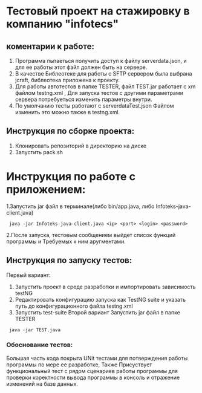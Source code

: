 # Тестовый проект на стажировку в компанию "infotecs"
## коментарии к работе:
1. Программа пытаеться получить доступ к файлу serverdata.json, и для ее работы этот файл должен быть на сервере.
2. В качестве Библеотеке для работы с SFTP сервером была выбрана jcraft, библеотека приложена к проекту.
3. Для работы автотестов в папке TESTER, файл TEST.jar работает с xm файлом testng.xml , Для запуска тестов с другими параметрами сервера потребуеться изменить параметры внутри.
4. По умолчанию тесты работают с serverdataTest.json Файлом изменить это можно также в testng.xml.
## Инструкция по сборке проекта:
1. Клонировать репозиторий в директорию на диске
2. Запустить pack.sh
# Инструкция по работе с приложением:
1.Запустить jar файл в терминале(либо bin/app.java, либо Infoteks-java-client.java)

` java -jar Infoteks-java-client.java <ip> <port> <login> <password>`

2.После запуска, тестовым сообщением выйдет список функций программы и Требуемых к ним аругментами.
## Инструкция по запуску тестов:
Первый вариант:
1. Запустить проект в среде разработки и импортировать зависимость testNG
2. Редактировать конфигурацию запуска как TestNG suite и указать путь до конфигурационного файла testng.xml
3. Запустить test-suite
Второй вариант 
Запустить jar файл в папке TESTER

` java -jar TEST.java`
### Обоснование тестов:
Большая часть кода покрыта UNit тестами для потверждения работы программы по мере ее разработке, Также Присуствует функциональный тест с рядом сценариев работы программы для проверки коректности вывода программы в консоль и отражение изменений на базе данных.
